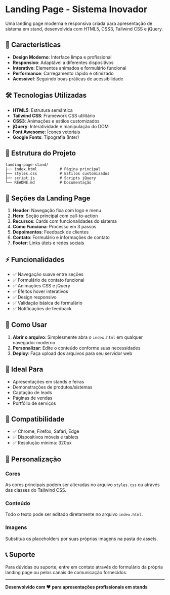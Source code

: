 # Landing Page - Sistema Inovador

Uma landing page moderna e responsiva criada para apresentação de sistema em stand, desenvolvida com HTML5, CSS3, Tailwind CSS e jQuery.

## 🚀 Características

- **Design Moderno**: Interface limpa e profissional
- **Responsivo**: Adaptável a diferentes dispositivos
- **Interativo**: Elementos animados e formulário funcional
- **Performance**: Carregamento rápido e otimizado
- **Acessível**: Seguindo boas práticas de acessibilidade

## 🛠️ Tecnologias Utilizadas

- **HTML5**: Estrutura semântica
- **Tailwind CSS**: Framework CSS utilitário
- **CSS3**: Animações e estilos customizados
- **jQuery**: Interatividade e manipulação do DOM
- **Font Awesome**: Ícones vetoriais
- **Google Fonts**: Tipografia (Inter)

## 📁 Estrutura do Projeto

```
landing-page-stand/
├── index.html          # Página principal
├── styles.css          # Estilos customizados
├── script.js           # Scripts jQuery
└── README.md           # Documentação
```

## 🎨 Seções da Landing Page

1. **Header**: Navegação fixa com logo e menu
2. **Hero**: Seção principal com call-to-action
3. **Recursos**: Cards com funcionalidades do sistema
4. **Como Funciona**: Processo em 3 passos
5. **Depoimentos**: Feedback de clientes
6. **Contato**: Formulário e informações de contato
7. **Footer**: Links úteis e redes sociais

## ⚡ Funcionalidades

- ✅ Navegação suave entre seções
- ✅ Formulário de contato funcional
- ✅ Animações CSS e jQuery
- ✅ Efeitos hover interativos
- ✅ Design responsivo
- ✅ Validação básica de formulário
- ✅ Notificações de feedback

## 🚀 Como Usar

1. **Abrir o arquivo**: Simplesmente abra o `index.html` em qualquer navegador moderno
2. **Personalizar**: Edite o conteúdo conforme suas necessidades
3. **Deploy**: Faça upload dos arquivos para seu servidor web

## 🎯 Ideal Para

- Apresentações em stands e feiras
- Demonstrações de produtos/sistemas
- Captação de leads
- Páginas de vendas
- Portfólio de serviços

## 📱 Compatibilidade

- ✅ Chrome, Firefox, Safari, Edge
- ✅ Dispositivos móveis e tablets
- ✅ Resolução mínima: 320px

## 🔧 Personalização

### Cores
As cores principais podem ser alteradas no arquivo `styles.css` ou através das classes do Tailwind CSS.

### Conteúdo
Todo o texto pode ser editado diretamente no arquivo `index.html`.

### Imagens
Substitua os placeholders por suas próprias imagens na pasta de assets.

## 📞 Suporte

Para dúvidas ou suporte, entre em contato através do formulário da própria landing page ou pelos canais de comunicação fornecidos.

---

**Desenvolvido com ❤️ para apresentações profissionais em stands**

